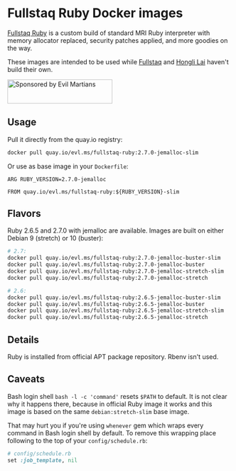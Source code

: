 Fullstaq Ruby Docker images
===========================

[Fullstaq Ruby] is a custom build of standard MRI Ruby interpreter with memory allocator replaced, security patches applied, and more goodies on the way.

These images are intended to be used while [Fullstaq] and [Hongli Lai] haven't build their own.

<a href="https://evilmartians.com/?utm_source=fullstaq-ruby-docker&utm_campaign=project_page">
<img src="https://evilmartians.com/badges/sponsored-by-evil-martians.svg" alt="Sponsored by Evil Martians" width="236" height="54">
</a>

## Usage

Pull it directly from the quay.io registry:

```sh
docker pull quay.io/evl.ms/fullstaq-ruby:2.7.0-jemalloc-slim
```

Or use as base image in your `Dockerfile`:

```docker
ARG RUBY_VERSION=2.7.0-jemalloc

FROM quay.io/evl.ms/fullstaq-ruby:${RUBY_VERSION}-slim
```

## Flavors

Ruby 2.6.5 and 2.7.0 with jemalloc are available. Images are built on either Debian 9 (stretch) or 10 (buster):

```sh
# 2.7:
docker pull quay.io/evl.ms/fullstaq-ruby:2.7.0-jemalloc-buster-slim
docker pull quay.io/evl.ms/fullstaq-ruby:2.7.0-jemalloc-buster
docker pull quay.io/evl.ms/fullstaq-ruby:2.7.0-jemalloc-stretch-slim
docker pull quay.io/evl.ms/fullstaq-ruby:2.7.0-jemalloc-stretch

# 2.6:
docker pull quay.io/evl.ms/fullstaq-ruby:2.6.5-jemalloc-buster-slim
docker pull quay.io/evl.ms/fullstaq-ruby:2.6.5-jemalloc-buster
docker pull quay.io/evl.ms/fullstaq-ruby:2.6.5-jemalloc-stretch-slim
docker pull quay.io/evl.ms/fullstaq-ruby:2.6.5-jemalloc-stretch
```

## Details

Ruby is installed from official APT package repository. Rbenv isn't used.

## Caveats

Bash login shell `bash -l -c 'command'` resets `$PATH` to default. It is not clear why it happens there, because in official Ruby image it works and this image is based on the same `debian:stretch-slim` base image.

That may hurt you if you're using `whenever` gem which wraps every command in Bash login shell by default. To remove this wrapping place following to the top of your `config/schedule.rb`:

```ruby
# config/schedule.rb
set :job_template, nil
```

[Fullstaq Ruby]: https://fullstaqruby.org/ "Ruby, optimized for production"
[Hongli Lai]: https://www.joyfulbikeshedding.com/
[Fullstaq]: https://fullstaq.com/
